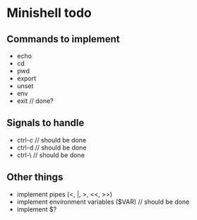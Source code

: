 
# Minishell todo

## Commands to implement

- echo
- cd
- pwd
- export
- unset
- env
- exit // done?

## Signals to handle

- ctrl-c // should be done
- ctrl-d // should be done
- ctrl-\ // should be done

## Other things

- implement pipes (<, |, >, <<, >>)
- implement environment variables ($VAR) // should be done
- implement $?
